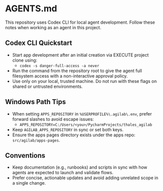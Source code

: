# AGENTS.md

This repository uses Codex CLI for local agent development. Follow these notes when working as an agent in this project.

## Codex CLI Quickstart

- Start app development after an initial creation via EXECUTE project clone using:
  - `codex -s danger-full-access -a never`
- Run the command from the repository root to give the agent full filesystem access with a non-interactive approval policy.
- Use only on your local, trusted machine. Do not run with these flags on shared or untrusted environments.

## Windows Path Tips

- When setting `APPS_REPOSITORY` in `%USERPROFILE%\.agilab\.env`, prefer forward slashes to avoid escape issues:
  - `APPS_REPOSITORY=C:/Users/<you>/PycharmProjects/thales_agilab`
- Keep `AGILAB_APPS_REPOSITORY` in sync or set both keys.
- Ensure the apps pages directory exists under the apps repo: `src/agilab/apps-pages`.

## Conventions

- Keep documentation (e.g., runbooks) and scripts in sync with how agents are expected to launch and validate flows.
- Prefer concise, actionable updates and avoid adding unrelated scope in a single change.
